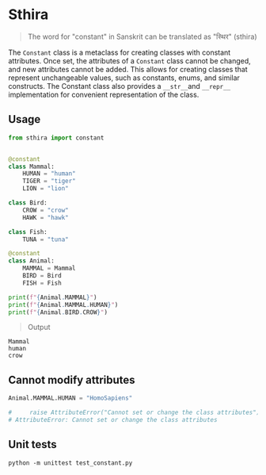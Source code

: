 # Sthira

> The word for "constant" in Sanskrit can be translated as "स्थिर" (sthira)


The `Constant` class is a metaclass for creating classes with constant attributes. 
Once set, the attributes of a `Constant` class cannot be changed, and new attributes cannot be added. 
This allows for creating classes that represent unchangeable values, such as constants, enums, and similar constructs. 
The Constant class also provides a `__str__`and `__repr__` implementation for convenient representation of the class.

## Usage

```python
from sthira import constant


@constant
class Mammal:
	HUMAN = "human"
	TIGER = "tiger"
	LION = "lion"

class Bird:
	CROW = "crow"
	HAWK = "hawk"

class Fish:
	TUNA = "tuna"

@constant
class Animal:
	MAMMAL = Mammal
	BIRD = Bird
	FISH = Fish

print(f"{Animal.MAMMAL}")
print(f"{Animal.MAMMAL.HUMAN}")
print(f"{Animal.BIRD.CROW}")

```

> Output

```
Mammal
human
crow
```

## Cannot modify attributes

```python
Animal.MAMMAL.HUMAN = "HomoSapiens"

#     raise AttributeError("Cannot set or change the class attributes")
# AttributeError: Cannot set or change the class attributes
```

## Unit tests

```python -m unittest test_constant.py```

